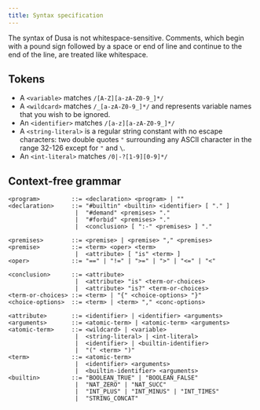 ```yaml
---
title: Syntax specification
---
```


The syntax of Dusa is not whitespace-sensitive. Comments, which begin with a pound
sign followed by a space or end of line and continue to the end of the line, are
treated like whitespace.

## Tokens

- A `<variable>` matches `/[A-Z][a-zA-Z0-9_]*/`
- A `<wildcard>` matches `/_[a-zA-Z0-9_]*/` and represents variable names that you wish to be ignored.
- An `<identifier>` matches `/[a-z][a-zA-Z0-9_]*/`
- A `<string-literal>` is a regular string constant with no escape characters: two double quotes `"`
  surrounding any ASCII character in the range 32-126 except for `"` and `\`.
- An `<int-literal>` matches `/0|-?[1-9][0-9]*/`

## Context-free grammar

    <program>         ::= <declaration> <program> | ""
    <declaration>     ::= "#builtin" <builtin> <identifier> [ "." ]
                       |  "#demand" <premises> "."
                       |  "#forbid" <premises> "."
                       |  <conclusion> [ ":-" <premises> ] "."

    <premises>        ::= <premise> | <premise> "," <premises>
    <premise>         ::= <term> <oper> <term>
                       |  <attribute> [ "is" <term> ]
    <oper>            ::= "==" | "!=" | ">=" | ">" | "<=" | "<"

    <conclusion>      ::= <attribute>
                       |  <attribute> "is" <term-or-choices>
                       |  <attribute> "is?" <term-or-choices>
    <term-or-choices> ::= <term> | "{" <choice-options> "}"
    <choice-options>  ::= <term> | <term> "," <conc-options>

    <attribute>       ::= <identifier> | <identifier> <arguments>
    <arguments>       ::= <atomic-term> | <atomic-term> <arguments>
    <atomic-term>     ::= <wildcard> | <variable>
                       |  <string-literal> | <int-literal>
                       |  <identifier> | <builtin-identifier>
                       |  "(" <term> ")"
    <term>            ::= <atomic-term>
                       |  <identifier> <arguments>
                       |  <builtin-identifier> <arguments>
    <builtin>         ::= "BOOLEAN_TRUE" | "BOOLEAN_FALSE"
                       |  "NAT_ZERO" | "NAT_SUCC"
                       |  "INT_PLUS" | "INT_MINUS" | "INT_TIMES"
                       |  "STRING_CONCAT"
